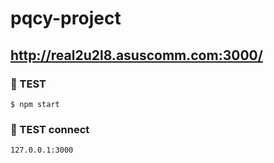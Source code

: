 # pqcy-project

## http://real2u2l8.asuscomm.com:3000/

### 🧸 TEST
``` $ npm start ```

### 🧸 TEST connect
``` 127.0.0.1:3000 ```
